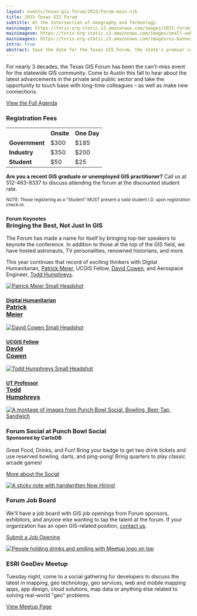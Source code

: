 ```yaml
---
layout: events/texas-gis-forum/2015/forum-main.njk
title: 2015 Texas GIS Forum
subtitle: At the Intersection of Geography and Technology
mainimage: https://tnris-org-static.s3.amazonaws.com/images/2015_forum_banner_lg.jpg
mainimagesm: https://tnris-org-static.s3.amazonaws.com/images/small-web-banner.jpg
mainimagexs: https://tnris-org-static.s3.amazonaws.com/images/xs-banner.jpg
intro: true
abstract: Save the date for the Texas GIS Forum, the state's premier conference for the geospatial professional community.
---
```

<div class="row">
  <div class="col-sm-5">
    <p class="lead-forum">
      For nearly 3 decades, the Texas GIS Forum has been the can't-miss event for the statewide GIS community. Come to Austin this fall to hear about the latest advancements in the private and public sector and take the opportunity to touch base with long-time colleagues – as well as make new connections.
    </p>
    <p>
      <a class="btn btn-lg btn-danger" href="/texas-gis-forum/2015/agenda">View the Full Agenda</a>
    </p>
  </div>
  <div class="col-sm-7 registration-box">
    <h3>Registration Fees</h3>
    <div class="table-responsive">
      <table class="table">
        <tr>
          <th></th>
          <th>Onsite</th>
          <th>One Day</th>
        </tr>
        <tr>
          <td><strong>Government</strong></td>
          <td>$300</td>
          <td>$185</td>
        </tr>
        <tr>
          <td><strong>Industry</strong></td>
          <td>$350</td>
          <td>$200</td>
        </tr>
        <tr>
          <td><strong> Student</strong></td>
          <td>$50</td>
          <td>$25</td>
        </tr>
      </table>
    </div>
    <p>
      <strong>Are you a recent GIS graduate or unemployed GIS practitioner?</strong> Call us at 512-463-8337 to discuss attending the forum at the discounted student rate.
    </p>
    <small>NOTE: Those registering as a "Student" MUST present a valid student I.D. upon registration check-in.</small>
  </div>
</div>
<div class="row well well-lg">
  <div class="col-sm-7">
    <h3><small>Forum Keynotes</small><br>Bringing the Best, Not Just In GIS</h3>
    <p class="lead-forum">The Forum has made a name for itself by bringing top-tier speakers to keynote the conference. In addition to those at the top of the GIS field, we have hosted astronauts, TV personalities, renowned historians, and more.
    </p>
    <p class="lead-forum">
      This year continues that record of exciting thinkers with Digital Humanitarian, <a href="/texas-gis-forum/2015/agenda#keynote-meier">Patrick Meier</a>, UCGIS Fellow, <a href="/texas-gis-forum/2015/agenda#keynote-humphreys">David Cowen</a>, and Aerospace Engineer, <a href="https://tnris-org-static.s3.amazonaws.com/images/humphreys_square.jpg">Todd Humphreys</a>.
    </p>
  </div>
  <div class="col-sm-5">
    <div class="row keynote-feature">
      <div class="col-xs-4">
        <a href="/texas-gis-forum/2015/agenda#keynote-meier">
          <img alt="Patrick Meier Small Headshot" class="img-responsive img-circle" src="https://tnris-org-static.s3.amazonaws.com/images/patrick_square.jpg">
          <h3><small>Digital Humanitarian</small><br>Patrick <br class="hidden-xs">Meier</h3>
        </a>
      </div>
      <div class="col-xs-4">
        <a href="/texas-gis-forum/2015/agenda#keynote-cowen">
          <img alt="David Cowen Small Headshot" class="img-responsive img-circle" src="https://tnris-org-static.s3.amazonaws.com/images/cowen_square.jpg">
          <h3><small>UCGIS Fellow</small><br>David <br class="hidden-xs">Cowen</h3>
        </a>
      </div>
      <div class="col-xs-4">
        <a href="/texas-gis-forum/2015/agenda#keynote-humphreys">
          <img alt="Todd Humphreys Small Headshot"  class="img-responsive img-circle" src="https://tnris-org-static.s3.amazonaws.com/images/humphreys_square.jpg">
          <h3><small>UT Professor</small><br>Todd <br class="hidden-xs">Humphreys</h3>
        </a>
      </div>
    </div>
  </div>
</div>
<div class="row">
  <div class="col-sm-4">
    <a href="/texas-gis-forum/2015/agenda#DayOne_1800">
      <img class="img-responsive" src="https://tnris-org-static.s3.amazonaws.com/images/punchbowl.jpg" alt="A montage of images from Punch Bowl Social, Bowling, Beer Tap, Sandwich">
    </a>
    <h3>Forum Social at Punch Bowl Social<small><br>Sponsored by CartoDB</small></h3>
    <p>Great Food, Drinks, and Fun! Bring your badge to get two drink tickets and use reserved bowling, darts, and ping-pong! Bring quarters to play classic arcade games!</p>
    <p>
      <a class="btn btn-md btn-danger" href="/texas-gis-forum/2015/agenda#DayOne_1800">More about the Social</a>
    </p>
  </div>
  <div class="col-sm-4">
    <a href="/texas-gis-forum/2015/job-board">
      <img class="img-responsive" src="https://tnris-org-static.s3.amazonaws.com/images/sticky_job.jpg" alt="A sticky note with handwritten Now Hiring!">
    </a>
    <h3>Forum Job Board</h3>
    <p>We'll have a job board with GIS job openings from Forum sponsors, exhibitors, and anyone else wanting to tap the talent at the forum. If your organization has an open GIS-related position, <a href="/texas-gis-forum/2015/job-board">contact us</a>.</p>
    <p>
      <a class="btn btn-md btn-danger" href="/texas-gis-forum/2015/job-board">Submit a Job Opening</a>
    </p>
  </div>
  <div class="col-sm-4">
    <a href="http://www.meetup.com/DevMeetUpTexas/events/225538428/">
      <img class="img-responsive" src="https://tnris-org-static.s3.amazonaws.com/images/meetup.jpg" alt="People holding drinks and smiling with Meetup logo on top">
    </a>
    <h3>ESRI GeoDev Meetup</h3>
    <p>Tuesday night, come to a social gathering for developers to discuss the latest in mapping, geo technology, geo services, web and mobile mapping apps, app design, cloud solutions, map data or anything else related to solving real-world "geo" problems.</p>
    <p>
      <a class="btn btn-md btn-danger" href="http://www.meetup.com/DevMeetUpTexas/events/225538428/">View Meetup Page</a>
    </p>
  </div>
</div>

